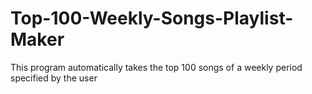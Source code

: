 # Top-100-Weekly-Songs-Playlist-Maker
This program automatically takes the top 100 songs of a weekly period specified by the user
